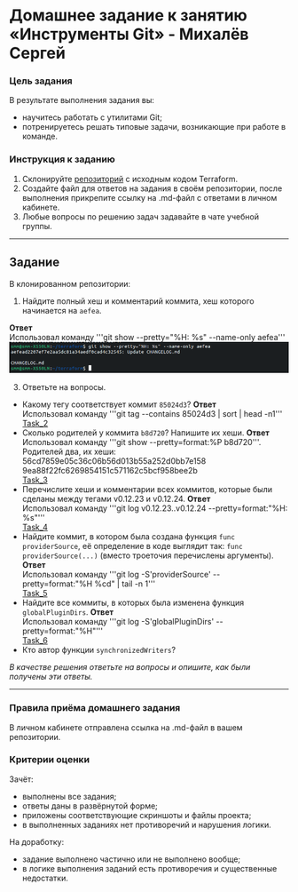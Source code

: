 # Домашнее задание к занятию «Инструменты Git» - Михалёв Сергей

### Цель задания

В результате выполнения задания вы:

* научитесь работать с утилитами Git;
* потренируетесь решать типовые задачи, возникающие при работе в команде. 

### Инструкция к заданию

1. Склонируйте [репозиторий](https://github.com/hashicorp/terraform) с исходным кодом Terraform.
2. Создайте файл для ответов на задания в своём репозитории, после выполнения прикрепите ссылку на .md-файл с ответами в личном кабинете.
3. Любые вопросы по решению задач задавайте в чате учебной группы.

------

## Задание

В клонированном репозитории:

1. Найдите полный хеш и комментарий коммита, хеш которого начинается на `aefea`.

**Ответ**</br>
  Использовал команду '''git show --pretty="%H: %s" --name-only aefea'''</br>
  ![Task_1](images/Task_1.png)

3. Ответьте на вопросы.

* Какому тегу соответствует коммит `85024d3`?
**Ответ**</br>
  Использовал команду '''git tag --contains 85024d3 | sort | head -n1'''</br>
  [Task_2](images/Task_2.png)</br>
* Сколько родителей у коммита `b8d720`? Напишите их хеши.
**Ответ**</br>
  Использовал команду '''git show --pretty=format:%P b8d720'''. Родителей два, их хеши:</br>56cd7859e05c36c06b56d013b55a252d0bb7e158 </br>9ea88f22fc6269854151c571162c5bcf958bee2b</br>
  [Task_3](images/Task_3.png)</br>
* Перечислите хеши и комментарии всех коммитов, которые были сделаны между тегами  v0.12.23 и v0.12.24.
**Ответ**</br>
  Использовал команду '''git log v0.12.23..v0.12.24 --pretty=format:"%H: %s"'''</br>
  [Task_4](images/Task_4.png)</br>
* Найдите коммит, в котором была создана функция `func providerSource`, её определение в коде выглядит так: `func providerSource(...)` (вместо троеточия перечислены аргументы).
**Ответ**</br>
  Использовал команду '''git log -S'providerSource' --pretty=format:"%H %cd" | tail -n 1'''</br>
  [Task_5](images/Task_5.png)</br>
* Найдите все коммиты, в которых была изменена функция `globalPluginDirs`.
**Ответ**</br>
  Использовал команду '''git log -S'globalPluginDirs' --pretty=format:"%H"'''</br>
  [Task_6](images/Task_6.png)</br>
* Кто автор функции `synchronizedWriters`? 

*В качестве решения ответьте на вопросы и опишите, как были получены эти ответы.*

---

### Правила приёма домашнего задания

В личном кабинете отправлена ссылка на .md-файл в вашем репозитории.

### Критерии оценки

Зачёт:

* выполнены все задания;
* ответы даны в развёрнутой форме;
* приложены соответствующие скриншоты и файлы проекта;
* в выполненных заданиях нет противоречий и нарушения логики.

На доработку:

* задание выполнено частично или не выполнено вообще;
* в логике выполнения заданий есть противоречия и существенные недостатки.
